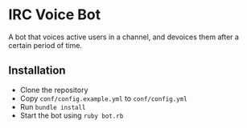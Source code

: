 IRC Voice Bot
=============

A bot that voices active users in a channel, and devoices them after a certain period of time.

## Installation

* Clone the repository
* Copy `conf/config.example.yml` to `conf/config.yml`
* Run `bundle install`
* Start the bot using `ruby bot.rb`
